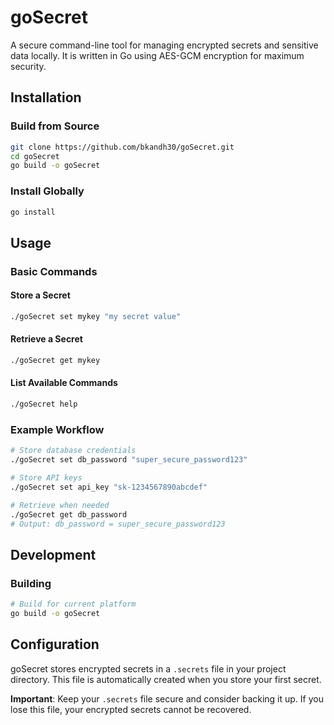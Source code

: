 # goSecret

A secure command-line tool for managing encrypted secrets and sensitive data locally. It is written in Go using AES-GCM encryption for maximum security.

## Installation

### Build from Source

```bash
git clone https://github.com/bkandh30/goSecret.git
cd goSecret
go build -o goSecret
```

### Install Globally

```bash
go install
```

## Usage

### Basic Commands

#### Store a Secret

```bash
./goSecret set mykey "my secret value"
```

#### Retrieve a Secret

```bash
./goSecret get mykey
```

#### List Available Commands

```bash
./goSecret help
```

### Example Workflow

```bash
# Store database credentials
./goSecret set db_password "super_secure_password123"

# Store API keys
./goSecret set api_key "sk-1234567890abcdef"

# Retrieve when needed
./goSecret get db_password
# Output: db_password = super_secure_password123
```

## Development

### Building

```bash
# Build for current platform
go build -o goSecret
```

## Configuration

goSecret stores encrypted secrets in a `.secrets` file in your project directory. This file is automatically created when you store your first secret.

**Important**: Keep your `.secrets` file secure and consider backing it up. If you lose this file, your encrypted secrets cannot be recovered.
